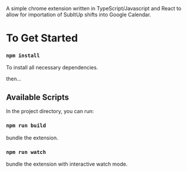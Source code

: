 A simple chrome extension written in TypeScript/Javascript and React to allow for importation of SubItUp shifts into Google Calendar. 

# To Get Started

### `npm install`
To install all necessary dependencies.

then...

## Available Scripts

In the project directory, you can run:

### `npm run build`
bundle the extension.

### `npm run watch`
bundle the extension with interactive watch mode.
